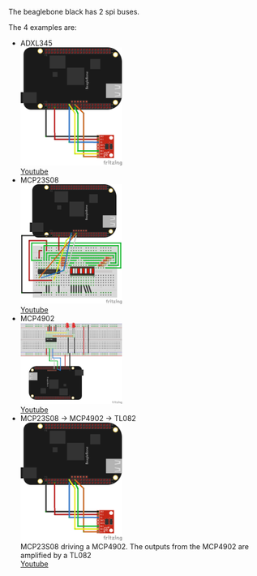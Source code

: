 The beaglebone black has 2 spi buses.

The 4 examples are:
* ADXL345<br> 
  <img src="adxl345.png" width="200px"><br>
  <a href="https://youtu.be/m5WUDOjjX_c" target="_blank">Youtube</a>
* MCP23S08<br> 
  <img src="mcp23s08.png" width="200px"><br>
  <a href="https://youtu.be/hzkYUcrGF2A" target="_blank">Youtube</a>  
* MCP4902<br> 
  <img src="mcp4902.png" width="200px"><br>
  <a href="https://youtu.be/X3ysMQEdu90" target="_blank">Youtube</a> 
* MCP23S08 -> MCP4902 -> TL082<br> 
  <img src="adxl345.png" width="200px"><br> 
  MCP23S08 driving a MCP4902. The outputs from the MCP4902 are amplified by a TL082<br>
  <a href="https://youtu.be/yKDiBpzb08I" target="_blank">Youtube</a>